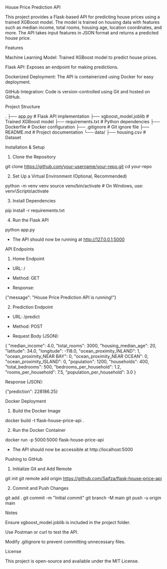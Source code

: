 House Price Prediction API

This project provides a Flask-based API for predicting house prices using a trained XGBoost model. The model is trained on housing data with features such as median income, total rooms, housing age, location coordinates, and more. The API takes input features in JSON format and returns a predicted house price.

Features

Machine Learning Model: Trained XGBoost model to predict house prices.

Flask API: Exposes an endpoint for making predictions.

Dockerized Deployment: The API is containerized using Docker for easy deployment.

GitHub Integration: Code is version-controlled using Git and hosted on GitHub.

Project Structure

.
├── app.py                # Flask API implementation
├── xgboost_model.joblib  # Trained XGBoost model
├── requirements.txt      # Python dependencies
├── Dockerfile            # Docker configuration
├── .gitignore            # Git ignore file
├── README.md             # Project documentation
└── data/
    ├── housing.csv       # Dataset 

Installation & Setup

1. Clone the Repository

git clone https://github.com/your-username/your-repo.git
cd your-repo

2. Set Up a Virtual Environment (Optional, Recommended)

python -m venv venv
source venv/bin/activate   # On Windows, use: venv\Scripts\activate

3. Install Dependencies

pip install -r requirements.txt

4. Run the Flask API

python app.py

* The API should now be running at http://127.0.0.1:5000

API Endpoints

1. Home Endpoint

* URL: /

* Method: GET

* Response:

{"message": "House Price Prediction API is running!"}

2. Prediction Endpoint

* URL: /predict

* Method: POST

* Request Body (JSON):

{
  "median_income": 4.0,
  "total_rooms": 3000,
  "housing_median_age": 20,
  "latitude": 34.0,
  "longitude": -118.0,
  "ocean_proximity_INLAND": 1,
  "ocean_proximity_NEAR BAY": 0,
  "ocean_proximity_NEAR OCEAN": 0,
  "ocean_proximity_ISLAND": 0,
  "population": 1200,
  "households": 400,
  "total_bedrooms": 500,
  "bedrooms_per_household": 1.2,
  "rooms_per_household": 7.5,
  "population_per_household": 3.0
}

Response (JSON):

{"prediction": 228186.25}

Docker Deployment

1. Build the Docker Image

docker build -t flask-house-price-api .

2. Run the Docker Container

docker run -p 5000:5000 flask-house-price-api

* The API should now be accessible at http://localhost:5000

Pushing to GitHub

1. Initialize Git and Add Remote

git init
git remote add origin https://github.com/Saifza/flask-house-price-api

2. Commit and Push Changes

git add .
git commit -m "Initial commit"
git branch -M main
git push -u origin main

Notes

Ensure xgboost_model.joblib is included in the project folder.

Use Postman or curl to test the API.

Modify .gitignore to prevent committing unnecessary files.

License

This project is open-source and available under the MIT License.

